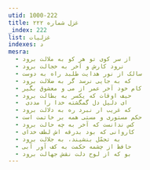 ```yaml
---
utid: 1000-222
title: غزل شماره ۲۲۲
_index: 222
list: غزلیات
indexes: د
mesra:
  - از سر کوی تو هر کو به ملالت برود
  - نرود کارش و آخر به خجالت برود
  - سالک از نور هدایت طلبد راه به دوست
  - که به جایی نرسد گر به ضلالت برود
  - کام خود آخر عمر از می و معشوق بگیر
  - حیف اوقات که یکسر به بطالت برود
  - ‌ ای دلیل دل گمگشته خدا را مددی
  - که غریب ار نبرد ره به دلالت برود
  - حکم مستوری و مستی همه بر خاتمت است
  - کس ندانست که آخر به چه حالت برود
  - کاروانی که بود بدرقه اش لطف خدای
  - به تجمّل بنشیند، به جلالت برود
  - حافظ از چشمه حکمت به کف آور آبی
  - بو که از لوح دلت نقش جهالت برود
---
```

